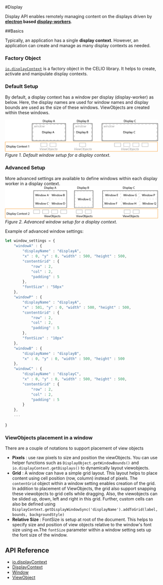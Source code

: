 #Display

Display API enables remotely managing content on the displays driven by **[electron](http://electron.atom.io/) based [display-workers](https://github.ibm.com/celio/display-worker)**. 



##Basics

Typically, an application has a single **display context**. However, an application can create and manage as many display contexts as needed.

### Factory Object
[`io.displayContext`](displayfactory.md) is a factory object in the CELIO library. It helps to create, activate and manipulate display contexts. 


 
### Default Setup
By default, a display context has a window per display (display-worker) as below. Here, the display names are used for window names and display bounds are used as the size of these windows. ViewObjects are created within these windows.

![Display Context](display-simple.png)
*Figure 1. Default window setup for a display context.*


### Advanced Setup
More advanced settings are available to define windows within each display worker in a display context.
![Display Context](display-multi.png)
*Figure 2. Advanced window setup for a display context.*


Example of advanced window settings:

```js
let window_settings = {
    "windowA" : {
        "displayName" : "displayA",
        "x" : 0, "y" : 0, "width" : 500, "height" : 500,
        "contentGrid" : {
            "row" : 2,
            "col" : 2,
            "padding" : 5
        },
        "fontSize" : "50px"
    },
    "windowP" : {
        "displayName" : "displayA",
        "x" : 501, "y" : 0, "width" : 500, "height" : 500,
        "contentGrid" : {
            "row" : 2,
            "col" : 2,
            "padding" : 5
        },
        "fontSize" : "10px"
    },
    "windowB" : {
        "displayName" : "displayB",
        "x" : 0, "y" : 0, "width" : 500, "height" : 500
    },
    "windowC" : {
        "displayName" : "displayC",
        "x" : 0, "y" : 0, "width" : 500, "height" : 500,
        "contentGrid" : {
            "row" : 2,
            "col" : 2,
            "padding" : 5
        }
    },
    ...

} 
```

### ViewObjects placement in a window
There are a couple of notations to support placement of view objects

- **Pixels** : use raw pixels to size and position the viewObjects. You can use helper functions such as `DisplayObject.getWindowBounds()` and `io.displayContext.getDisplays()` to dynamically layout viewobjects.
- **Grid** : A window can have a simple grid layout. This layout helps to place content using cell position (row, column) instead of pixels. The `contentGrid` object within a window setting enables creation of the grid. In addition to placement of ViewObjects, the grid also support snapping these viewobjects to grid cells while dragging. Also, the viewobjects can be slided up, down, left and right in this grid. Further, custom cells can also be defined using `DisplayContext.getDisplayWindowSync('displayName').addToGrid(label, bounds, backgroundStyle)`
- **Relative Size** : FontSize is setup at root of the document. This helps to specify size and position of view objects relative to the window's font size using `em`.The `fontSize` parameter within a window setting sets up the font size of the window.


## API Reference

- [io.displayContext](displayfactory.md)
- [DisplayContext](displaycontext.md)
- [Window](window.md)
- [ViewObject](viewobject.md)
